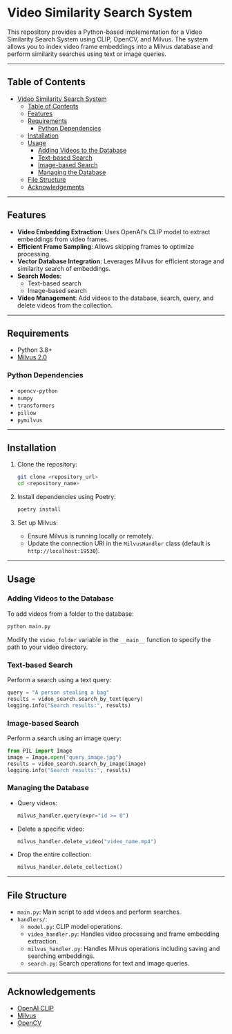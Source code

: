 # Video Similarity Search System

This repository provides a Python-based implementation for a Video Similarity Search System using CLIP, OpenCV, and Milvus. The system allows you to index video frame embeddings into a Milvus database and perform similarity searches using text or image queries.

______________________________________________________________________

## Table of Contents

- [Video Similarity Search System](#video-similarity-search-system)
  - [Table of Contents](#table-of-contents)
  - [Features](#features)
  - [Requirements](#requirements)
    - [Python Dependencies](#python-dependencies)
  - [Installation](#installation)
  - [Usage](#usage)
    - [Adding Videos to the Database](#adding-videos-to-the-database)
    - [Text-based Search](#text-based-search)
    - [Image-based Search](#image-based-search)
    - [Managing the Database](#managing-the-database)
  - [File Structure](#file-structure)
  - [Acknowledgements](#acknowledgements)

______________________________________________________________________

## Features

- **Video Embedding Extraction**: Uses OpenAI's CLIP model to extract embeddings from video frames.
- **Efficient Frame Sampling**: Allows skipping frames to optimize processing.
- **Vector Database Integration**: Leverages Milvus for efficient storage and similarity search of embeddings.
- **Search Modes**:
  - Text-based search
  - Image-based search
- **Video Management**: Add videos to the database, search, query, and delete videos from the collection.

______________________________________________________________________

## Requirements

- Python 3.8+
- [Milvus 2.0](https://milvus.io/)

### Python Dependencies

- `opencv-python`
- `numpy`
- `transformers`
- `pillow`
- `pymilvus`

______________________________________________________________________

## Installation

1. Clone the repository:

   ```bash
   git clone <repository_url>
   cd <repository_name>
   ```

1. Install dependencies using Poetry:

   ```bash
   poetry install
   ```

1. Set up Milvus:

   - Ensure Milvus is running locally or remotely.
   - Update the connection URI in the `MilvusHandler` class (default is `http://localhost:19530`).

______________________________________________________________________

## Usage

### Adding Videos to the Database

To add videos from a folder to the database:

```bash
python main.py
```

Modify the `video_folder` variable in the `__main__` function to specify the path to your video directory.

### Text-based Search

Perform a search using a text query:

```python
query = "A person stealing a bag"
results = video_search.search_by_text(query)
logging.info("Search results:", results)
```

### Image-based Search

Perform a search using an image query:

```python
from PIL import Image
image = Image.open("query_image.jpg")
results = video_search.search_by_image(image)
logging.info("Search results:", results)
```

### Managing the Database

- Query videos:
  ```python
  milvus_handler.query(expr="id >= 0")
  ```
- Delete a specific video:
  ```python
  milvus_handler.delete_video("video_name.mp4")
  ```
- Drop the entire collection:
  ```python
  milvus_handler.delete_collection()
  ```

______________________________________________________________________

## File Structure

- `main.py`: Main script to add videos and perform searches.
- `handlers/`:
  - `model.py`: CLIP model operations.
  - `video_handler.py`: Handles video processing and frame embedding extraction.
  - `milvus_handler.py`: Handles Milvus operations including saving and searching embeddings.
  - `search.py`: Search operations for text and image queries.

______________________________________________________________________

## Acknowledgements

- [OpenAI CLIP](https://github.com/openai/CLIP)
- [Milvus](https://milvus.io/)
- [OpenCV](https://opencv.org/)
